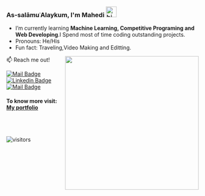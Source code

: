 ### As-salāmuʿAlaykum, I'm Mahedi <img src="https://user-images.githubusercontent.com/1303154/88677602-1635ba80-d120-11ea-84d8-d263ba5fc3c0.gif" width="28px" alt="hi">




<!-- - 🔭 I’m currently working on ... -->
- I’m currently learning **Machine Learning, Competitive Programing and Web Developing**.I Spend most of time coding outstanding projects.
- Pronouns: He/His
- Fun fact: Traveling,Video Making and Editting.
<img src="https://github-readme-stats.vercel.app/api?username=syedmahedi&amp;&amp;show_icons=true&amp;title_color=ffffff&amp;icon_color=39d353&amp;text_color=daf7dc&amp;bg_color=0d1117" style="max-width:100%;" width="350" align="right">
<!-- - 👯 I’m looking to collaborate on ...
- 🤔 I’m looking for help with... -->
<!-- - 💬 Ask me about ... -->


<!-- - How to reach me: [LinkedIn](https://www.linkedin.com/in/syed-mahedi-hasen-aa07201b7) -->


:mailbox: Reach me out!

[![Mail Badge](https://img.shields.io/badge/-syedmahedi-c0392b?style=flat&labelColor=c0392b&logo=gmail&logoColor=white)](mailto:syedmahedihasen207@gmail.com)
[![Linkedin Badge](https://img.shields.io/badge/-mahedi-0e76a8?style=flat&labelColor=0e76a8&logo=linkedin&logoColor=white)](https://www.linkedin.com/in/syed-mahedi-hasen-aa07201b7/) 
[![Mail Badge](https://img.shields.io/badge/-@syedmahedihasen-e84393?style=flat&labelColor=e84393&logo=instagram&logoColor=white)](https://instagram.com/syedmahedihasen)


#### To know more visit:  [My portfolio](https://syedmahedi.github.io/portfolio.com/)

<br><br>

![visitors](https://visitor-badge.glitch.me/badge?page_id=syedmahedi.syedmahedi)
